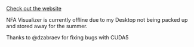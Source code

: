 [Check out the website](http://bkase.github.com/CUDA-grep/)

NFA Visualizer is currently offline due to my Desktop not being packed up and stored away for the summer.

Thanks to @dzabraev for fixing bugs with CUDA5
